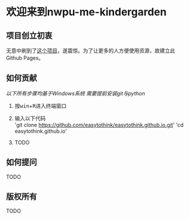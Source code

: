 # 欢迎来到nwpu-me-kindergarden

## 项目创立初衷
无意中刷到了[这个项目](https://github.com/LecterChu/nwpu-cram)，遂震惊。为了让更多的人方便使用资源，故建立此Github Pages。

## 如何贡献

*以下所有步骤均基于Windows系统*
*需要提前安装git与python*

1. 按<kbd>win</kbd>+<kbd>R</kbd>进入终端窗口

2. 输入以下代码  
    'git clone https://github.com/easytothink/easytothink.github.io.git'
    'cd easytothink.github.io'

3. TODO

## 如何提问
TODO

## 版权所有
TODO
